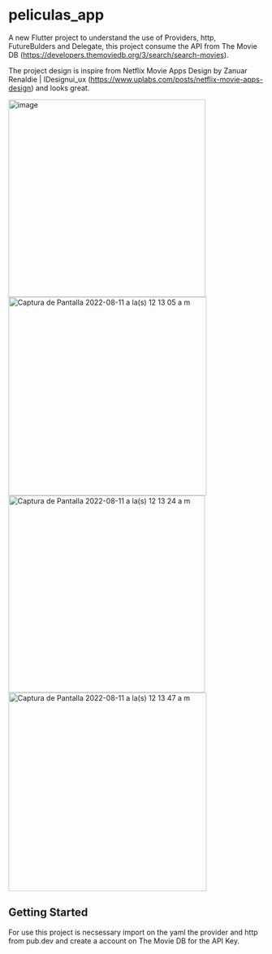 # peliculas_app

A new Flutter project to understand the use of Providers, http, FutureBulders and Delegate, this project consume the API from The Movie DB (https://developers.themoviedb.org/3/search/search-movies).

The project design is inspire from Netflix Movie Apps Design by Zanuar Renaldie | IDesignui_ux (https://www.uplabs.com/posts/netflix-movie-apps-design) and looks great.

<img width="388" alt="image" src="https://user-images.githubusercontent.com/39147964/184068380-a36a29d7-37fd-47cd-9bde-d7e7b49dc760.png">

<img width="390" alt="Captura de Pantalla 2022-08-11 a la(s) 12 13 05 a m" src="https://user-images.githubusercontent.com/39147964/184068587-b33dfd83-04ad-45c9-b88d-6b84f2753281.png">

<img width="387" alt="Captura de Pantalla 2022-08-11 a la(s) 12 13 24 a m" src="https://user-images.githubusercontent.com/39147964/184068601-f015a911-51c9-437e-a900-75d563991c9e.png">

<img width="390" alt="Captura de Pantalla 2022-08-11 a la(s) 12 13 47 a m" src="https://user-images.githubusercontent.com/39147964/184068614-1e175686-09c3-4cb4-b784-434b9ebd3457.png">

## Getting Started

For use this project is necsessary import on the yaml the provider and http from pub.dev and create a account on The Movie DB for the API Key.
